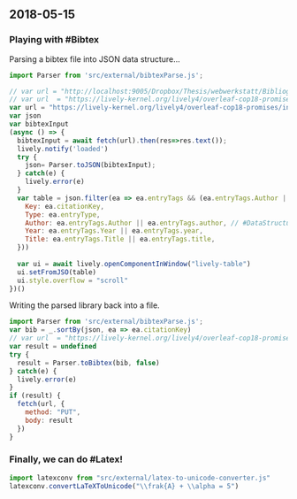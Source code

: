 ## 2018-05-15

### Playing with #Bibtex

Parsing a bibtex file into JSON data structure... 

```javascript
import Parser from 'src/external/bibtexParse.js';

// var url = "http://localhost:9005/Dropbox/Thesis/webwerkstatt/BibliographyAll.bib"
// var url  = "https://lively-kernel.org/lively4/overleaf-cop18-promises/references.bib"
var url = "https://lively-kernel.org/lively4/overleaf-cop18-promises/incomming.bib"
var json
var bibtexInput
(async () => {
  bibtexInput = await fetch(url).then(res=>res.text());
  lively.notify('loaded')
  try {
    json= Parser.toJSON(bibtexInput);
  } catch(e) {
    lively.error(e)
  }
  var table = json.filter(ea => ea.entryTags && (ea.entryTags.Author || ea.entryTags.author)).map(ea => ({
    Key: ea.citationKey,
    Type: ea.entryType,
    Author: ea.entryTags.Author || ea.entryTags.author, // #DataStructure vs #Classes #OOP #Research
    Year: ea.entryTags.Year || ea.entryTags.year,
    Title: ea.entryTags.Title || ea.entryTags.title,
  }))
  
  var ui = await lively.openComponentInWindow("lively-table")
  ui.setFromJSO(table)
  ui.style.overflow = "scroll"
})()

```

Writing the parsed library back into a file.

```javascript
import Parser from 'src/external/bibtexParse.js';
var bib = _.sortBy(json, ea => ea.citationKey)
// var url  = "https://lively-kernel.org/lively4/overleaf-cop18-promises/test.bib"
var result = undefined
try {
  result = Parser.toBibtex(bib, false)
} catch(e) {
  lively.error(e)
}
if (result) {
  fetch(url, {
    method: "PUT",
    body: result
  })
}
```

### Finally,  we can do #Latex!

```javascript {.latexExample}
import latexconv from "src/external/latex-to-unicode-converter.js"
latexconv.convertLaTeXToUnicode("\\frak{A} + \\alpha = 5")
```

<lively-eval-element ref=".latexExample" />




